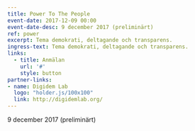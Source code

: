 ```yaml
---
title: Power To The People
event-date: 2017-12-09 00:00
event-date-desc: 9 december 2017 (preliminärt)
ref: power
excerpt: Tema demokrati, deltagande och transparens.
ingress-text: Tema demokrati, deltagande och transparens.
links:
  - title: Anmälan
    url: '#'
    style: button
partner-links:
- name: Digidem Lab
  logo: "holder.js/100x100"
  link: http://digidemlab.org/
---
```




9 december 2017 (preliminärt)
